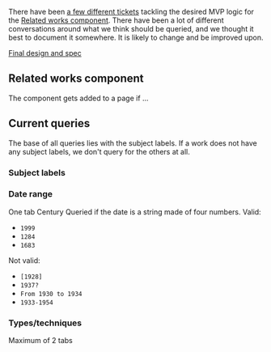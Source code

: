 There have been [a few different tickets](https://github.com/wellcomecollection/wellcomecollection.org/milestone/78) tackling the desired MVP logic for the [Related works component](https://github.com/wellcomecollection/wellcomecollection.org/tree/main/content/webapp/components/RelatedWorks). There have been a lot of different conversations around what we think should be queried, and we thought it best to document it somewhere. It is likely to change and be improved upon.

[Final design and spec](https://www.figma.com/design/6ZvjrD9yhBBZSAXENc8vK4/Related-content-on-Works-pages?node-id=532-7370&p=f&m=dev)

## Related works component
The component gets added to a page if ...

## Current queries
The base of all queries lies with the subject labels. 
If a work does not have any subject labels, we don't query for the others at all.

### Subject labels

### Date range
One tab
Century
Queried if the date is a string made of four numbers. 
Valid:
- `1999`
- `1284`
- `1683`

Not valid:
- `[1928]`
- `1937?`
- `From 1930 to 1934`
- `1933-1954`

### Types/techniques
Maximum of 2 tabs